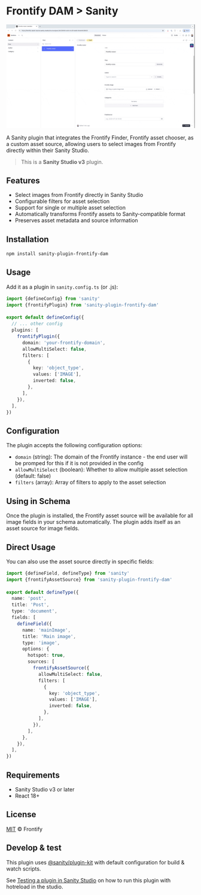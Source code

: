 # Frontify DAM > Sanity

![Frontify demo](https://raw.githubusercontent.com/Frontify/sanity-io-plugin/main/assets/Sanity_Frontify_Plugin.gif)

A Sanity plugin that integrates the Frontify Finder, Frontify asset chooser, as a custom asset source, allowing users to select images from Frontify directly within their Sanity Studio.

> This is a **Sanity Studio v3** plugin.

## Features

- Select images from Frontify directly in Sanity Studio
- Configurable filters for asset selection
- Support for single or multiple asset selection
- Automatically transforms Frontify assets to Sanity-compatible format
- Preserves asset metadata and source information

## Installation

```sh
npm install sanity-plugin-frontify-dam
```

## Usage

Add it as a plugin in `sanity.config.ts` (or .js):

```ts
import {defineConfig} from 'sanity'
import {frontifyPlugin} from 'sanity-plugin-frontify-dam'

export default defineConfig({
  // ... other config
  plugins: [
    frontifyPlugin({
      domain: 'your-frontify-domain',
      allowMultiSelect: false,
      filters: [
        {
          key: 'object_type',
          values: ['IMAGE'],
          inverted: false,
        },
      ],
    }),
  ],
})
```

## Configuration

The plugin accepts the following configuration options:

- `domain` (string): The domain of the Frontify instance - the end user will be promped for this if it is not provided in the config
- `allowMultiSelect` (boolean): Whether to allow multiple asset selection (default: false)
- `filters` (array): Array of filters to apply to the asset selection

## Using in Schema

Once the plugin is installed, the Frontify asset source will be available for all image fields in your schema automatically. The plugin adds itself as an asset source for image fields.

## Direct Usage

You can also use the asset source directly in specific fields:

```ts
import {defineField, defineType} from 'sanity'
import {frontifyAssetSource} from 'sanity-plugin-frontify-dam'

export default defineType({
  name: 'post',
  title: 'Post',
  type: 'document',
  fields: [
    defineField({
      name: 'mainImage',
      title: 'Main image',
      type: 'image',
      options: {
        hotspot: true,
        sources: [
          frontifyAssetSource({
            allowMultiSelect: false,
            filters: [
              {
                key: 'object_type',
                values: ['IMAGE'],
                inverted: false,
              },
            ],
          }),
        ],
      },
    }),
  ],
})
```

## Requirements

- Sanity Studio v3 or later
- React 18+

## License

[MIT](LICENSE) © Frontify

## Develop & test

This plugin uses [@sanity/plugin-kit](https://github.com/sanity-io/plugin-kit)
with default configuration for build & watch scripts.

See [Testing a plugin in Sanity Studio](https://github.com/sanity-io/plugin-kit#testing-a-plugin-in-sanity-studio)
on how to run this plugin with hotreload in the studio.
